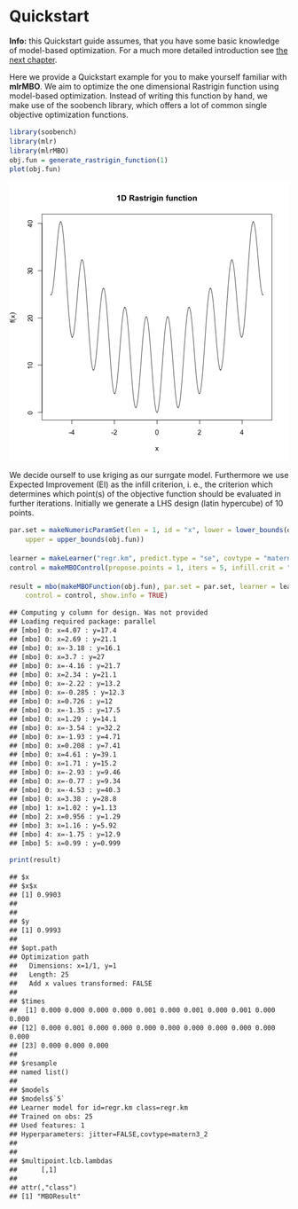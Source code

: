 # Quickstart

**Info:** this Quickstart guide assumes, that you have some basic knowledge of model-based optimization. For a much more
detailed introduction see [the next chapter](introduction.md).

Here we provide a Quickstart example for you to make yourself familiar with **mlrMBO**. We aim to optimize the one dimensional Rastrigin function using model-based optimization. Instead of writing this function by hand, we make use of the soobench library, which offers a lot of common single objective optimization functions.


```r
library(soobench)
library(mlr)
library(mlrMBO)
obj.fun = generate_rastrigin_function(1)
plot(obj.fun)
```

![plot of chunk unnamed-chunk-1](figs/quickstart/unnamed-chunk-1.png) 


We decide ourself to use kriging as our surrgate model. Furthermore we use Expected Improvement (EI) as the infill criterion, i. e., the criterion which determines which point(s) of the objective function should be evaluated in further iterations. Initially we generate a LHS design (latin hypercube) of 10 points.


```r
par.set = makeNumericParamSet(len = 1, id = "x", lower = lower_bounds(obj.fun), 
    upper = upper_bounds(obj.fun))

learner = makeLearner("regr.km", predict.type = "se", covtype = "matern3_2")
control = makeMBOControl(propose.points = 1, iters = 5, infill.crit = "ei")

result = mbo(makeMBOFunction(obj.fun), par.set = par.set, learner = learner, 
    control = control, show.info = TRUE)
```

```
## Computing y column for design. Was not provided
## Loading required package: parallel
## [mbo] 0: x=4.07 : y=17.4
## [mbo] 0: x=2.69 : y=21.1
## [mbo] 0: x=-3.18 : y=16.1
## [mbo] 0: x=3.7 : y=27
## [mbo] 0: x=-4.16 : y=21.7
## [mbo] 0: x=2.34 : y=21.1
## [mbo] 0: x=-2.22 : y=13.2
## [mbo] 0: x=-0.285 : y=12.3
## [mbo] 0: x=0.726 : y=12
## [mbo] 0: x=-1.35 : y=17.5
## [mbo] 0: x=1.29 : y=14.1
## [mbo] 0: x=-3.54 : y=32.2
## [mbo] 0: x=-1.93 : y=4.71
## [mbo] 0: x=0.208 : y=7.41
## [mbo] 0: x=4.61 : y=39.1
## [mbo] 0: x=1.71 : y=15.2
## [mbo] 0: x=-2.93 : y=9.46
## [mbo] 0: x=-0.77 : y=9.34
## [mbo] 0: x=-4.53 : y=40.3
## [mbo] 0: x=3.38 : y=28.8
## [mbo] 1: x=1.02 : y=1.13
## [mbo] 2: x=0.956 : y=1.29
## [mbo] 3: x=1.16 : y=5.92
## [mbo] 4: x=-1.75 : y=12.9
## [mbo] 5: x=0.99 : y=0.999
```

```r
print(result)
```

```
## $x
## $x$x
## [1] 0.9903
## 
## 
## $y
## [1] 0.9993
## 
## $opt.path
## Optimization path
##   Dimensions: x=1/1, y=1
##   Length: 25
##   Add x values transformed: FALSE
## 
## $times
##  [1] 0.000 0.000 0.000 0.000 0.001 0.000 0.001 0.000 0.001 0.000 0.000
## [12] 0.000 0.001 0.000 0.000 0.000 0.000 0.000 0.000 0.000 0.000 0.000
## [23] 0.000 0.000 0.000
## 
## $resample
## named list()
## 
## $models
## $models$`5`
## Learner model for id=regr.km class=regr.km
## Trained on obs: 25
## Used features: 1
## Hyperparameters: jitter=FALSE,covtype=matern3_2
## 
## 
## $multipoint.lcb.lambdas
##      [,1]
## 
## attr(,"class")
## [1] "MBOResult"
```

